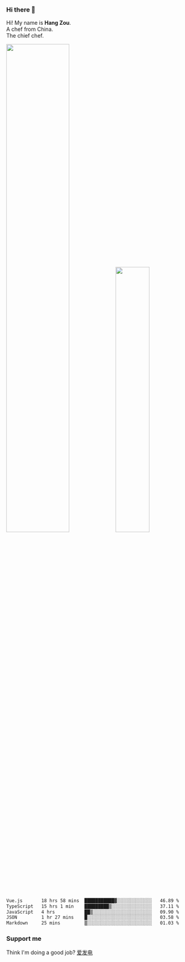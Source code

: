 ### Hi there 👋

Hi! My name is **Hang Zou**.  
A chef from China.  
The chief chef.

<img align="" width="57.5%" src="https://github-readme-stats.vercel.app/api?username=zouhangwithsweet&hide_title=true&hide_border=true&show_icons=true&include_all_commits=true&line_height=21" /><img align="" width="42.4%" src="https://github-readme-stats.vercel.app/api/top-langs/?username=zouhangwithsweet&hide_title=true&hide_border=true&layout=compact" />

<!--START_SECTION:waka-->

```txt
Vue.js       18 hrs 58 mins  ███████████▓░░░░░░░░░░░░░   46.89 %
TypeScript   15 hrs 1 min    █████████▒░░░░░░░░░░░░░░░   37.11 %
JavaScript   4 hrs           ██▒░░░░░░░░░░░░░░░░░░░░░░   09.90 %
JSON         1 hr 27 mins    █░░░░░░░░░░░░░░░░░░░░░░░░   03.58 %
Markdown     25 mins         ▒░░░░░░░░░░░░░░░░░░░░░░░░   01.03 %
```

<!--END_SECTION:waka-->

### Support me

Think I'm doing a good job? [爱发电](https://afdian.net/@zouhangsweet)
